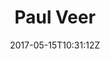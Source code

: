 ---
title: "Paul Veer"
site_link: "http://PIETEPIET.com"
description: "Pixel-artist, animator & character designer."
twitter_link: "https://twitter.com/pietepiet"
facebook_link: ""
cat: "P"
tags: []
date: "2017-05-15T10:31:12Z"
cat: "P"
---